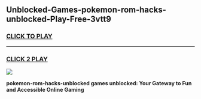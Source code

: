 
## Unblocked-Games-pokemon-rom-hacks-unblocked-Play-Free-3vtt9
<h3>
<a href="https://premium76.site?title=pokemon-rom-hacks-unblocked&ref=21A">CLICK TO PLAY</a></h3>
<hr>

<h3>
<a href="https://premium76.site?title=pokemon-rom-hacks-unblocked&ref=21A">CLICK 2 PLAY</a>
  
</h3>

<a href="https://premium76.site?title=pokemon-rom-hacks-unblocked&ref=21A"><img src="https://clearcache.store/games.png"></a>


**pokemon-rom-hacks-unblocked games unblocked: Your Gateway to Fun and Accessible Online Gaming**
